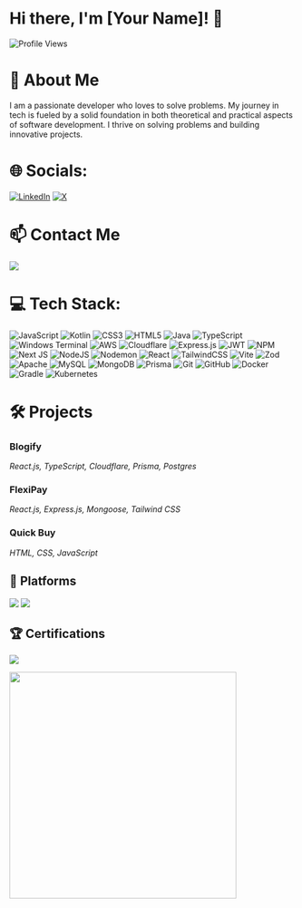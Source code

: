 <h1 align="left">Hi there, I'm [Your Name]! 👋</h1>

<p align="left">
  <img src="https://komarev.com/ghpvc/?username=yourusername&color=blue" alt="Profile Views" />
</p>

<h1 align="left">🚀 About Me</h1>
<p align="left">
  I am a passionate developer who loves to solve problems. My journey in tech is fueled by a solid foundation in both theoretical and practical aspects of software development. I thrive on solving problems and building innovative projects.
</p>

# 🌐 Socials:
[![LinkedIn](https://img.shields.io/badge/LinkedIn-%230077B5.svg?logo=linkedin&logoColor=white)](https://linkedin.com/in/https://www.linkedin.com/in/shoaibsohail/) [![X](https://img.shields.io/badge/X-black.svg?logo=X&logoColor=white)](https://x.com/https://twitter.com/Shoaib_Sohail_) 

<h1 align="left">📫 Contact Me</h1>
<p align="left">
  <a href="mailto:shoaibsohail.shaik@gmail.com"><img src="https://img.shields.io/badge/Email-shoaibsohail.shaik@gmail.com-blue"/></a>
</p>

# 💻 Tech Stack:
![JavaScript](https://img.shields.io/badge/javascript-%23323330.svg?style=for-the-badge&logo=javascript&logoColor=%23F7DF1E) ![Kotlin](https://img.shields.io/badge/kotlin-%237F52FF.svg?style=for-the-badge&logo=kotlin&logoColor=white) ![CSS3](https://img.shields.io/badge/css3-%231572B6.svg?style=for-the-badge&logo=css3&logoColor=white) ![HTML5](https://img.shields.io/badge/html5-%23E34F26.svg?style=for-the-badge&logo=html5&logoColor=white) ![Java](https://img.shields.io/badge/java-%23ED8B00.svg?style=for-the-badge&logo=openjdk&logoColor=white) ![TypeScript](https://img.shields.io/badge/typescript-%23007ACC.svg?style=for-the-badge&logo=typescript&logoColor=white) ![Windows Terminal](https://img.shields.io/badge/Windows%20Terminal-%234D4D4D.svg?style=for-the-badge&logo=windows-terminal&logoColor=white) ![AWS](https://img.shields.io/badge/AWS-%23FF9900.svg?style=for-the-badge&logo=amazon-aws&logoColor=white) ![Cloudflare](https://img.shields.io/badge/Cloudflare-F38020?style=for-the-badge&logo=Cloudflare&logoColor=white) ![Express.js](https://img.shields.io/badge/express.js-%23404d59.svg?style=for-the-badge&logo=express&logoColor=%2361DAFB) ![JWT](https://img.shields.io/badge/JWT-black?style=for-the-badge&logo=JSON%20web%20tokens) ![NPM](https://img.shields.io/badge/NPM-%23CB3837.svg?style=for-the-badge&logo=npm&logoColor=white) ![Next JS](https://img.shields.io/badge/Next-black?style=for-the-badge&logo=next.js&logoColor=white) ![NodeJS](https://img.shields.io/badge/node.js-6DA55F?style=for-the-badge&logo=node.js&logoColor=white) ![Nodemon](https://img.shields.io/badge/NODEMON-%23323330.svg?style=for-the-badge&logo=nodemon&logoColor=%BBDEAD) ![React](https://img.shields.io/badge/react-%2320232a.svg?style=for-the-badge&logo=react&logoColor=%2361DAFB) ![TailwindCSS](https://img.shields.io/badge/tailwindcss-%2338B2AC.svg?style=for-the-badge&logo=tailwind-css&logoColor=white) ![Vite](https://img.shields.io/badge/vite-%23646CFF.svg?style=for-the-badge&logo=vite&logoColor=white) ![Zod](https://img.shields.io/badge/zod-%233068b7.svg?style=for-the-badge&logo=zod&logoColor=white) ![Apache](https://img.shields.io/badge/apache-%23D42029.svg?style=for-the-badge&logo=apache&logoColor=white) ![MySQL](https://img.shields.io/badge/mysql-4479A1.svg?style=for-the-badge&logo=mysql&logoColor=white) ![MongoDB](https://img.shields.io/badge/MongoDB-%234ea94b.svg?style=for-the-badge&logo=mongodb&logoColor=white) ![Prisma](https://img.shields.io/badge/Prisma-3982CE?style=for-the-badge&logo=Prisma&logoColor=white) ![Git](https://img.shields.io/badge/git-%23F05033.svg?style=for-the-badge&logo=git&logoColor=white) ![GitHub](https://img.shields.io/badge/github-%23121011.svg?style=for-the-badge&logo=github&logoColor=white) ![Docker](https://img.shields.io/badge/docker-%230db7ed.svg?style=for-the-badge&logo=docker&logoColor=white) ![Gradle](https://img.shields.io/badge/Gradle-02303A.svg?style=for-the-badge&logo=Gradle&logoColor=white) ![Kubernetes](https://img.shields.io/badge/kubernetes-%23326ce5.svg?style=for-the-badge&logo=kubernetes&logoColor=white)



<h1 align="left">🛠️ Projects</h1>

### Blogify
*React.js, TypeScript, Cloudflare, Prisma, Postgres*

### FlexiPay
*React.js, Express.js, Mongoose, Tailwind CSS*


### Quick Buy
*HTML, CSS, JavaScript*

<h2 align="left">🌟 Platforms</h2>
<p align="left">
  <a href="https://leetcode.com/yourusername"><img src="https://img.shields.io/badge/Leetcode-Profile-blue"/></a>
  <a href="https://www.codechef.com/users/yourusername"><img src="https://img.shields.io/badge/Codechef-Profile-blue"/></a>
</p>

<h2 align="left">🏆 Certifications</h2>
<p align="left">
  <a href="https://www.credly.com/badges/your-badge-link"><img src="https://img.shields.io/badge/AWS-Cloud_Practitioner-blue"/></a>
</p>



<img src='https://memer-new.vercel.app/' style="height: 400px;"/>
